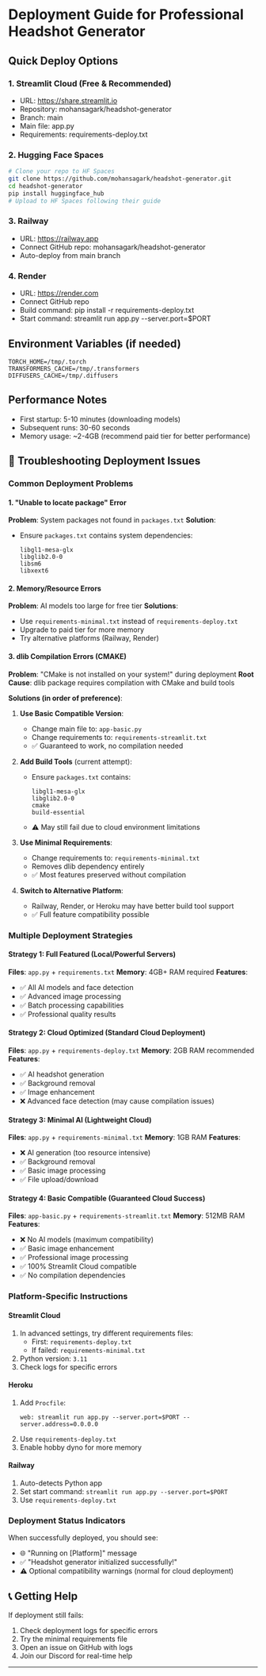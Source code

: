 # Deployment Guide for Professional Headshot Generator

## Quick Deploy Options

### 1. Streamlit Cloud (Free & Recommended)

- URL: https://share.streamlit.io
- Repository: mohansagark/headshot-generator
- Branch: main
- Main file: app.py
- Requirements: requirements-deploy.txt

### 2. Hugging Face Spaces

```bash
# Clone your repo to HF Spaces
git clone https://github.com/mohansagark/headshot-generator.git
cd headshot-generator
pip install huggingface_hub
# Upload to HF Spaces following their guide
```

### 3. Railway

- URL: https://railway.app
- Connect GitHub repo: mohansagark/headshot-generator
- Auto-deploy from main branch

### 4. Render

- URL: https://render.com
- Connect GitHub repo
- Build command: pip install -r requirements-deploy.txt
- Start command: streamlit run app.py --server.port=$PORT

## Environment Variables (if needed)

```
TORCH_HOME=/tmp/.torch
TRANSFORMERS_CACHE=/tmp/.transformers
DIFFUSERS_CACHE=/tmp/.diffusers
```

## Performance Notes

- First startup: 5-10 minutes (downloading models)
- Subsequent runs: 30-60 seconds
- Memory usage: ~2-4GB (recommend paid tier for better performance)

## 🔧 Troubleshooting Deployment Issues

### Common Deployment Problems

#### 1. "Unable to locate package" Error

**Problem**: System packages not found in `packages.txt`
**Solution**:

- Ensure `packages.txt` contains system dependencies:
  ```
  libgl1-mesa-glx
  libglib2.0-0
  libsm6
  libxext6
  ```

#### 2. Memory/Resource Errors

**Problem**: AI models too large for free tier
**Solutions**:

- Use `requirements-minimal.txt` instead of `requirements-deploy.txt`
- Upgrade to paid tier for more memory
- Try alternative platforms (Railway, Render)

#### 3. dlib Compilation Errors (CMAKE)

**Problem**: "CMake is not installed on your system!" during deployment
**Root Cause**: dlib package requires compilation with CMake and build tools

**Solutions (in order of preference)**:

1. **Use Basic Compatible Version**:

   - Change main file to: `app-basic.py`
   - Change requirements to: `requirements-streamlit.txt`
   - ✅ Guaranteed to work, no compilation needed

2. **Add Build Tools** (current attempt):

   - Ensure `packages.txt` contains:
     ```
     libgl1-mesa-glx
     libglib2.0-0
     cmake
     build-essential
     ```
   - ⚠️ May still fail due to cloud environment limitations

3. **Use Minimal Requirements**:

   - Change requirements to: `requirements-minimal.txt`
   - Removes dlib dependency entirely
   - ✅ Most features preserved without compilation

4. **Switch to Alternative Platform**:
   - Railway, Render, or Heroku may have better build tool support
   - ✅ Full feature compatibility possible

### Multiple Deployment Strategies

#### Strategy 1: Full Featured (Local/Powerful Servers)

**Files**: `app.py` + `requirements.txt`
**Memory**: 4GB+ RAM required
**Features**:

- ✅ All AI models and face detection
- ✅ Advanced image processing
- ✅ Batch processing capabilities
- ✅ Professional quality results

#### Strategy 2: Cloud Optimized (Standard Cloud Deployment)

**Files**: `app.py` + `requirements-deploy.txt`
**Memory**: 2GB RAM recommended
**Features**:

- ✅ AI headshot generation
- ✅ Background removal
- ✅ Image enhancement
- ❌ Advanced face detection (may cause compilation issues)

#### Strategy 3: Minimal AI (Lightweight Cloud)

**Files**: `app.py` + `requirements-minimal.txt`
**Memory**: 1GB RAM
**Features**:

- ❌ AI generation (too resource intensive)
- ✅ Background removal
- ✅ Basic image processing
- ✅ File upload/download

#### Strategy 4: Basic Compatible (Guaranteed Cloud Success)

**Files**: `app-basic.py` + `requirements-streamlit.txt`
**Memory**: 512MB RAM
**Features**:

- ❌ No AI models (maximum compatibility)
- ✅ Basic image enhancement
- ✅ Professional image processing
- ✅ 100% Streamlit Cloud compatible
- ✅ No compilation dependencies

### Platform-Specific Instructions

#### Streamlit Cloud

1. In advanced settings, try different requirements files:
   - First: `requirements-deploy.txt`
   - If failed: `requirements-minimal.txt`
2. Python version: `3.11`
3. Check logs for specific errors

#### Heroku

1. Add `Procfile`:
   ```
   web: streamlit run app.py --server.port=$PORT --server.address=0.0.0.0
   ```
2. Use `requirements-deploy.txt`
3. Enable hobby dyno for more memory

#### Railway

1. Auto-detects Python app
2. Set start command: `streamlit run app.py --server.port=$PORT`
3. Use `requirements-deploy.txt`

### Deployment Status Indicators

When successfully deployed, you should see:

- 🌐 "Running on [Platform]" message
- ✅ "Headshot generator initialized successfully!"
- ⚠️ Optional compatibility warnings (normal for cloud deployment)

## 📞 Getting Help

If deployment still fails:

1. Check deployment logs for specific errors
2. Try the minimal requirements file
3. Open an issue on GitHub with logs
4. Join our Discord for real-time help

---

